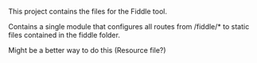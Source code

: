﻿This project contains the files for the Fiddle tool.

Contains a single module that configures all routes from /fiddle/* to static files contained in the fiddle folder.

Might be a better way to do this (Resource file?)